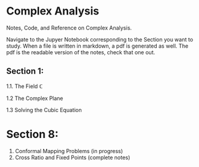 # Complex Analysis
Notes, Code, and Reference on Complex Analysis. 

Navigate to the Jupyer Notebook corresponding to the Section you want to study. When a file is written in markdown, a pdf is generated as well. The pdf is the readable version of the notes, check that one out. 

## Section 1:
1.1. The Field $\mathbb{C}$

1.2 The Complex Plane

1.3 Solving the Cubic Equation
# Section 8:
1. Conformal Mapping Problems (in progress)
2. Cross Ratio and Fixed Points (complete notes)

